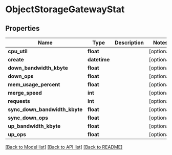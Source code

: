 # ObjectStorageGatewayStat

## Properties
Name | Type | Description | Notes
------------ | ------------- | ------------- | -------------
**cpu_util** | **float** |  | [optional] 
**create** | **datetime** |  | [optional] 
**down_bandwidth_kbyte** | **float** |  | [optional] 
**down_ops** | **float** |  | [optional] 
**mem_usage_percent** | **float** |  | [optional] 
**merge_speed** | **int** |  | [optional] 
**requests** | **int** |  | [optional] 
**sync_down_bandwidth_kbyte** | **float** |  | [optional] 
**sync_down_ops** | **float** |  | [optional] 
**up_bandwidth_kbyte** | **float** |  | [optional] 
**up_ops** | **float** |  | [optional] 

[[Back to Model list]](../README.md#documentation-for-models) [[Back to API list]](../README.md#documentation-for-api-endpoints) [[Back to README]](../README.md)


